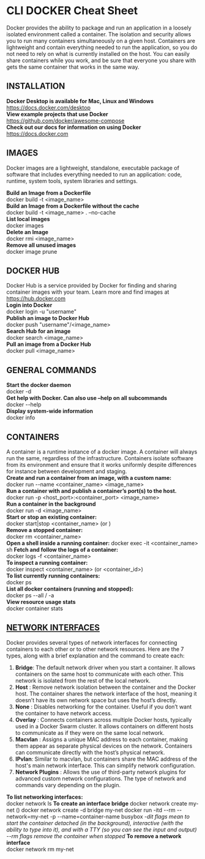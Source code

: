 # CLI DOCKER Cheat Sheet

Docker provides the ability to package and run an application in a loosely isolated environment called a container. The isolation and security allows you to run many containers simultaneously on a given host. Containers are lightweight and contain everything needed to run the application, so you do not need to rely on what is currently installed on the host. You can easily share containers while you work, and be sure that everyone you share with gets the same container that works in the same way.  

## INSTALLATION

**Docker Desktop is available for Mac, Linux and Windows**  
<https://docs.docker.com/desktop>  
**View example projects that use Docker**  
<https://github.com/docker/awesome-compose>  
**Check out our docs for information on using Docker**  
<https://docs.docker.com>  

## IMAGES

Docker images are a lightweight, standalone, executable package
of software that includes everything needed to run an application:
code, runtime, system tools, system libraries and settings.  

**Build an Image from a Dockerfile**  
docker build -t <image_name>  
**Build an Image from a Dockerfile without the cache**  
docker build -t <image_name> . –no-cache  
**List local images**  
docker images  
**Delete an Image**  
docker rmi <image_name>  
**Remove all unused images**  
docker image prune  

## DOCKER HUB

Docker Hub is a service provided by Docker for finding and sharing
container images with your team. Learn more and find images at <https://hub.docker.com>  
**Login into Docker**  
docker login -u "username"  
**Publish an image to Docker Hub**  
docker push "username"/<image_name>  
**Search Hub for an image**  
docker search <image_name>  
**Pull an image from a Docker Hub**  
docker pull <image_name>  

## GENERAL COMMANDS

**Start the docker daemon**  
docker -d  
**Get help with Docker. Can also use –help on all subcommands**  
docker --help  
**Display system-wide information**  
docker info  

## CONTAINERS

A container is a runtime instance of a docker image. A container
will always run the same, regardless of the infrastructure.
Containers isolate software from its environment and ensure
that it works uniformly despite differences for instance between
development and staging.  
**Create and run a container from an image, with a custom name:**  
docker run --name <container_name> <image_name>  
**Run a container with and publish a container’s port(s) to the host.**  
docker run -p <host_port>:<container_port> <image_name>  
**Run a container in the background**  
docker run -d <image_name>  
**Start or stop an existing container:**  
docker start|stop <container_name> (or <container-id>)  
**Remove a stopped container:**  
docker rm <container_name>  
**Open a shell inside a running container:**
docker exec -it <container_name> sh
**Fetch and follow the logs of a container:**  
docker logs -f <container_name>  
**To inspect a running container:**  
docker inspect <container_name> (or <container_id>)  
**To list currently running containers:**  
docker ps  
**List all docker containers (running and stopped):**  
docker ps --all / -a  
**View resource usage stats**  
docker container stats  

## [NETWORK INTERFACES](https://docs.docker.com/engine/network/)

Docker provides several types of network interfaces for connecting containers to each other or to other network resources. Here are the 7 types, along with a brief explanation and the command to create each:

1. **Bridge**: The default network driver when you start a container. It allows containers on the same host to communicate with each other. This network is isolated from the rest of the local network.
2. **Host** : Remove network isolation between the container and the Docker host. The container shares the network interface of the host, meaning it doesn’t have its own network space but uses the host’s directly.
3. **None** : Disables networking for the container. Useful if you don’t want the container to have network access.  
4. **Overlay** : Connects containers across multiple Docker hosts, typically used in a Docker Swarm cluster. It allows containers on different hosts to communicate as if they were on the same local network.  
5. **Macvlan** : Assigns a unique MAC address to each container, making them appear as separate physical devices on the network. Containers can communicate directly with the host’s physical network.  
6. **IPvlan**: Similar to macvlan, but containers share the MAC address of the host's main network interface. This can simplify network configuration.  
7. **Network Plugins** : Allows the use of third-party network plugins for advanced custom network configurations. The type of network and commands vary depending on the plugin.

**To list networking interfaces:**  
docker network ls
**To create an interface bridge**
docker network create my-net ()
docker network create -d bridge my-net
docker run -itd --rm --network=my-net  -p --name=container-name busybox
*-dit flags mean to start the container detached (in the background), interactive (with the ability to type into it), and with a TTY (so you can see the input and output)*
*--rm flags remove the container when stopped*
**To remove a network interface**  
docker network rm my-net  

